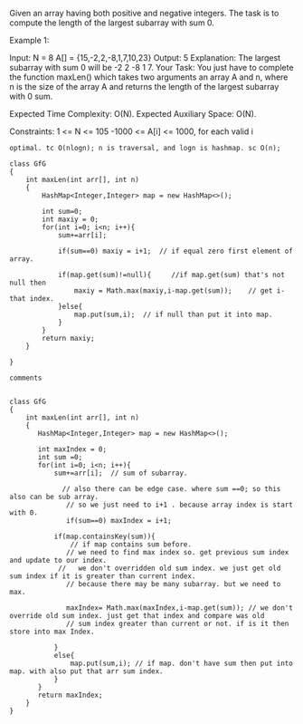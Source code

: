 Given an array having both positive and negative integers. The task is to compute the length of the largest subarray with sum 0.

Example 1:

Input:
N = 8
A[] = {15,-2,2,-8,1,7,10,23}
Output: 5
Explanation: The largest subarray with
sum 0 will be -2 2 -8 1 7.
Your Task:
You just have to complete the function maxLen() which takes two arguments an array A and n, where n is the size of the array A and returns the length of the largest subarray with 0 sum.

Expected Time Complexity: O(N).
Expected Auxiliary Space: O(N).

Constraints:
1 <= N <= 105
-1000 <= A[i] <= 1000, for each valid i




``optimal. tc O(nlogn); n is traversal, and logn is hashmap. sc O(n);``
```
class GfG
{
    int maxLen(int arr[], int n)
    {
        HashMap<Integer,Integer> map = new HashMap<>();
        
        int sum=0;
        int maxiy = 0;
        for(int i=0; i<n; i++){
            sum+=arr[i];
            
            if(sum==0) maxiy = i+1;  // if equal zero first element of array.
            
            if(map.get(sum)!=null){     //if map.get(sum) that's not null then 
                maxiy = Math.max(maxiy,i-map.get(sum));    // get i- that index.
            }else{
                map.put(sum,i);  // if null than put it into map.
            }
        }
        return maxiy;
    }
    
}
```




`` comments ``
```

class GfG
{
    int maxLen(int arr[], int n)
    {
       HashMap<Integer,Integer> map = new HashMap<>();
       
       int maxIndex = 0;
       int sum =0;
       for(int i=0; i<n; i++){
           sum+=arr[i];  // sum of subarray.
           
             // also there can be edge case. where sum ==0; so this also can be sub array.
              // so we just need to i+1 . because array index is start with 0.
              if(sum==0) maxIndex = i+1;
              
           if(map.containsKey(sum)){
               // if map contains sum before.
              // we need to find max index so. get previous sum index and update to our index.
            //   we don't overridden old sum index. we just get old sum index if it is greater than current index.
              // because there may be many subarray. but we need to max.
              
              maxIndex= Math.max(maxIndex,i-map.get(sum)); // we don't override old sum index. just get that index and compare was old 
              // sum index greater than current or not. if is it then store into max Index.
              
           }
           else{
               map.put(sum,i); // if map. don't have sum then put into map. with also put that arr sum index.
           }
       }
       return maxIndex;
    }
}
```